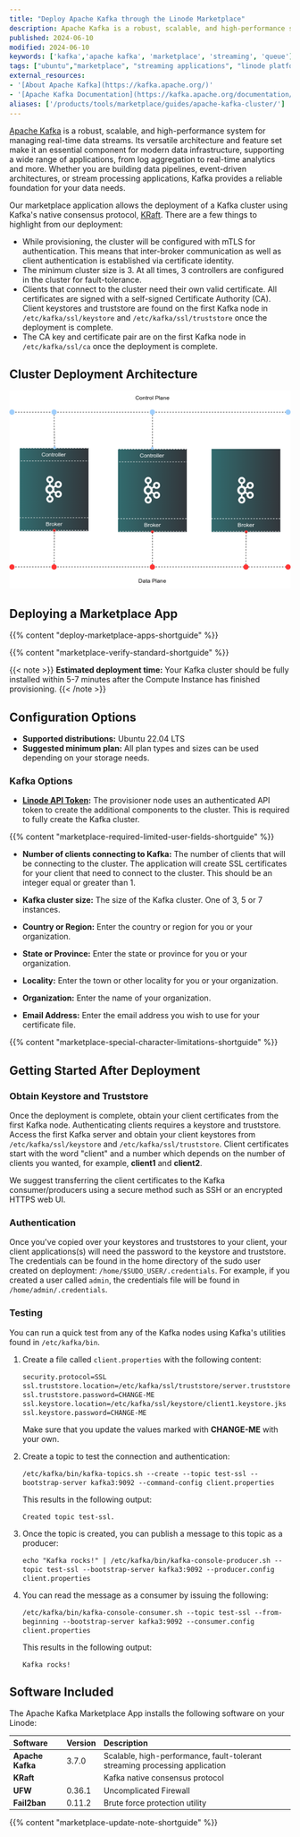 ```yaml
---
title: "Deploy Apache Kafka through the Linode Marketplace"
description: Apache Kafka is a robust, scalable, and high-performance system for managing real-time data streams. Its versatile architecture and feature set make it an essential component for modern data infrastructure, supporting a wide range of applications from log aggregation to real-time analytics and more. Whether you are building data pipelines, event-driven architectures, or stream processing applications, Kafka provides a reliable foundation for your data needs."
published: 2024-06-10
modified: 2024-06-10
keywords: ['kafka','apache kafka', 'marketplace', 'streaming', 'queue']
tags: ["ubuntu","marketplace", "streaming applications", "linode platform", "cloud manager", "ssl", "cloud storage", "high availability", "compute storage"]
external_resources:
- '[About Apache Kafka](https://kafka.apache.org/)'
- '[Apache Kafka Documentation](https://kafka.apache.org/documentation/)'
aliases: ['/products/tools/marketplace/guides/apache-kafka-cluster/']
---
```


[Apache Kafka](https://kafka.apache.org/) is a robust, scalable, and high-performance system for managing real-time data streams. Its versatile architecture and feature set make it an essential component for modern data infrastructure, supporting a wide range of applications, from log aggregation to real-time analytics and more. Whether you are building data pipelines, event-driven architectures, or stream processing applications, Kafka provides a reliable foundation for your data needs.

Our marketplace application allows the deployment of a Kafka cluster using Kafka's native consensus protocol, [KRaft](https://kafka.apache.org/documentation/#kraft). There are a few things to highlight from our deployment:

- While provisioning, the cluster will be configured with mTLS for authentication. This means that inter-broker communication as well as client authentication is established via certificate identity.
- The minimum cluster size is 3. At all times, 3 controllers are configured in the cluster for fault-tolerance.
- Clients that connect to the cluster need their own valid certificate. All certificates are signed with a self-signed Certificate Authority (CA). Client keystores and truststore are found on the first Kafka node in `/etc/kafka/ssl/keystore` and `/etc/kafka/ssl/truststore` once the deployment is complete.
- The CA key and certificate pair are on the first Kafka node in `/etc/kafka/ssl/ca` once the deployment is complete.


## Cluster Deployment Architecture

![Kafka Architecture](kafka-cluster.png)

## Deploying a Marketplace App

{{% content "deploy-marketplace-apps-shortguide" %}}

{{% content "marketplace-verify-standard-shortguide" %}}

{{< note >}}
**Estimated deployment time:** Your Kafka cluster should be fully installed within 5-7 minutes after the Compute Instance has finished provisioning.
{{< /note >}}

## Configuration Options

- **Supported distributions:** Ubuntu 22.04 LTS
- **Suggested minimum plan:** All plan types and sizes can be used depending on your storage needs.

### Kafka Options

- **[Linode API Token](/docs/products/platform/accounts/guides/manage-api-tokens/#create-an-api-token):** The provisioner node uses an authenticated API token to create the additional components to the cluster. This is required to fully create the Kafka cluster.

{{% content "marketplace-required-limited-user-fields-shortguide" %}}

- **Number of clients connecting to Kafka:** The number of clients that will be connecting to the cluster. The application will create SSL certificates for your client that need to connect to the cluster. This should be an integer equal or greater than 1.

- **Kafka cluster size:** The size of the Kafka cluster. One of 3, 5 or 7 instances.

- **Country or Region:** Enter the country or region for you or your organization.

- **State or Province:** Enter the state or province for you or your organization.

- **Locality:** Enter the town or other locality for you or your organization.

- **Organization:** Enter the name of your organization.

- **Email Address:** Enter the email address you wish to use for your certificate file.

{{% content "marketplace-special-character-limitations-shortguide" %}}

## Getting Started After Deployment

### Obtain Keystore and Truststore

Once the deployment is complete, obtain your client certificates from the first Kafka node. Authenticating clients requires a keystore and truststore. Access the first Kafka server and obtain your client keystores from `/etc/kafka/ssl/keystore` and `/etc/kafka/ssl/truststore`. Client certificates start with the word "client" and a number which depends on the number of clients you wanted, for example, **client1** and **client2**.

We suggest transferring the client certificates to the Kafka consumer/producers using a secure method such as SSH or an encrypted HTTPS web UI.

### Authentication

Once you've copied over your keystores and truststores to your client, your client applications(s) will need the password to the keystore and truststore. The credentials can be found in the home directory of the sudo user created on deployment: `/home/$SUDO_USER/.credentials`. For example, if you created a user called `admin`, the credentials file will be found in `/home/admin/.credentials`.

### Testing

You can run a quick test from any of the Kafka nodes using Kafka's utilities found in `/etc/kafka/bin`.

1.  Create a file called `client.properties` with the following content:

    ```file {title="client.properties"}
    security.protocol=SSL
    ssl.truststore.location=/etc/kafka/ssl/truststore/server.truststore.jks
    ssl.truststore.password=CHANGE-ME
    ssl.keystore.location=/etc/kafka/ssl/keystore/client1.keystore.jks
    ssl.keystore.password=CHANGE-ME
    ```

    Make sure that you update the values marked with **CHANGE-ME** with your own.

1.  Create a topic to test the connection and authentication:

    ```command
    /etc/kafka/bin/kafka-topics.sh --create --topic test-ssl --bootstrap-server kafka3:9092 --command-config client.properties
    ```

    This results in the following output:

    ```output
    Created topic test-ssl.
    ```

1.  Once the topic is created, you can publish a message to this topic as a producer:

    ```command
    echo "Kafka rocks!" | /etc/kafka/bin/kafka-console-producer.sh --topic test-ssl --bootstrap-server kafka3:9092 --producer.config client.properties
    ```

1.  You can read the message as a consumer by issuing the following:

    ```command
    /etc/kafka/bin/kafka-console-consumer.sh --topic test-ssl --from-beginning --bootstrap-server kafka3:9092 --consumer.config client.properties
    ```

    This results in the following output:

    ```output
    Kafka rocks!
    ```

## Software Included

The Apache Kafka Marketplace App installs the following software on your Linode:

| **Software**  | **Version**   | **Description**   |
| :---      | :----     | :---          |
| **Apache Kafka**    | 3.7.0    | Scalable, high-performance, fault-tolerant streaming processing application  |
| **KRaft** | | Kafka native consensus protocol |
| **UFW**      | 0.36.1    | Uncomplicated Firewall |
| **Fail2ban**   | 0.11.2    | Brute force protection utility |

{{% content "marketplace-update-note-shortguide" %}}